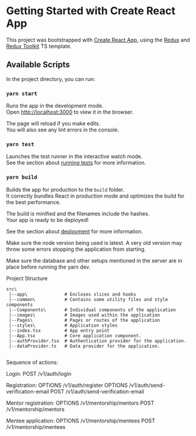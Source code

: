 # Getting Started with Create React App

This project was bootstrapped with [Create React App](https://github.com/facebook/create-react-app), using the [Redux](https://redux.js.org/) and [Redux Toolkit](https://redux-toolkit.js.org/) TS template.

## Available Scripts

In the project directory, you can run:

### `yarn start`

Runs the app in the development mode.\
Open [http://localhost:3000](http://localhost:3000) to view it in the browser.

The page will reload if you make edits.\
You will also see any lint errors in the console.

### `yarn test`

Launches the test runner in the interactive watch mode.\
See the section about [running tests](https://facebook.github.io/create-react-app/docs/running-tests) for more information.

### `yarn build`

Builds the app for production to the `build` folder.\
It correctly bundles React in production mode and optimizes the build for the best performance.

The build is minified and the filenames include the hashes.\
Your app is ready to be deployed!

See the section about [deployment](https://facebook.github.io/create-react-app/docs/deployment) for more information.

Make sure the node version being used is latest. A very old version may throw some errors stopping the application from starting.
    
Make sure the database and other setups mentioned in the server are in place before running the yarn dev.

Project Structure
```
src\
 |--app\              # Encloses slices and hooks
 |--common\           # Contains some utility files and style components
 |--Components\       # Individual components of the application
 |--images\           # Images used within the application
 |--Pages\            # Pages or routes of the application
 |--styles\           # Application styles
 |--index.tsx 	      # App entry point
 |--App.tsx 	      # Core application component.
 |--authProvider.tsx  # Authentication provider for the application.
 |--dataProvider.ts   # Data provider for the application.
 
 ```
     
 
 Sequence of actions:
 
 Login:
 POST /v1/auth/login 
 
 Registration:
 OPTIONS /v1/auth/register
 OPTIONS /v1/auth/send-verification-email 
 POST /v1/auth/send-verification-email 
 
 Mentor registration:
 OPTIONS /v1/mentorship/mentors
 POST /v1/mentorship/mentors
 
 Mentee application:
 OPTIONS /v1/mentorship/mentees
 POST /v1/mentorship/mentees 
 
 